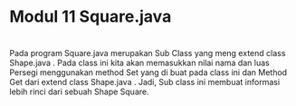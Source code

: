 # Modul 11 Square.java
#
Pada program Square.java merupakan Sub Class yang meng extend class Shape.java .
 Pada class ini kita akan memasukkan nilai nama dan luas Persegi menggunakan method Set yang di buat pada class ini dan Method Get dari extend class Shape.java . Jadi, Sub class ini membuat informasi lebih rinci dari sebuah Shape Square.